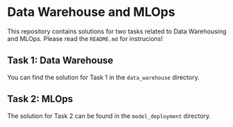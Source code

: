 # Data Warehouse and MLOps

This repository contains solutions for two tasks related to Data Warehousing and MLOps.
Please read the `README.md` for instrucions!  

## Task 1: Data Warehouse
You can find the solution for Task 1 in the `data_warehouse` directory.

## Task 2: MLOps
The solution for Task 2 can be found in the `model_deployment` directory.

